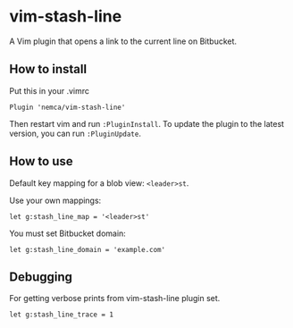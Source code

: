 # vim-stash-line

A Vim plugin that opens a link to the current line on Bitbucket.

## How to install

Put this in your .vimrc
```
Plugin 'nemca/vim-stash-line'
```
Then restart vim and run `:PluginInstall`.
To update the plugin to the latest version, you can run `:PluginUpdate`.

## How to use

Default key mapping for a blob view: `<leader>st`.

Use your own mappings:
```
let g:stash_line_map = '<leader>st'
```

You must set Bitbucket domain:
```
let g:stash_line_domain = 'example.com'
```

## Debugging

For getting verbose prints from vim-stash-line plugin set.
```
let g:stash_line_trace = 1
```

